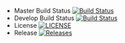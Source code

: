 - Master Build Status [![Build Status](https://travis-ci.org/Fraser83/SofEngMet.svg?branch=master)](https://travis-ci.org/Fraser83/SofEngMet)
- Develop Build Status [![Build Status](https://travis-ci.org/Fraser83/SofEngMet.svg?branch=develop)](https://travis-ci.org/Fraser83/SofEngMet)
- License [![LICENSE](https://img.shields.io/github/license/Fraser83/SofEngMet.svg?style=flat-square)](https://github.com/Fraser83/SofEngMet/blob/master/LICENSE)
- Release [![Releases](https://img.shields.io/github/release/Fraser83/SofEngMet/all.svg?style=flat-square)](https://github.com/kFraser83/SofEngMet/releases)